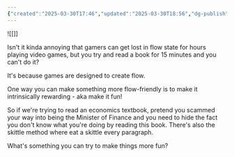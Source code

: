 ```yaml
---
{"created":"2025-03-30T17:46","updated":"2025-03-30T18:56","dg-publish":true,"dg-path":"Zettels/(1B2A) Copy Gamers to Reach Flow State.md","permalink":"/zettels/1-b2-a-copy-gamers-to-reach-flow-state/","dgPassFrontmatter":true,"noteIcon":"1"}
---
```



![[]]

Isn't it kinda annoying that gamers can get lost in flow state for hours playing video games, but you try and read a book for 15 minutes and you can't do it? 

It's because games are designed to create flow. 

One way you can make something more flow-friendly is to make it intrinsically rewarding - aka make it fun! 

So if we're trying to read an economics textbook, pretend you scammed your way into being the Minister of Finance and you need to hide the fact you don't know what you're doing by reading this book. There's also the skittle method where eat a skittle every paragraph. 

What's something you can try to make things more fun?
